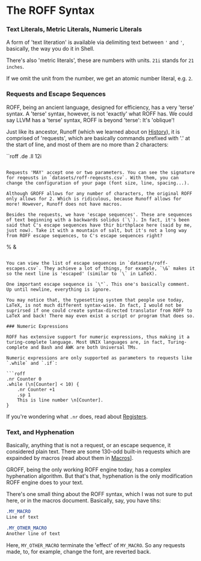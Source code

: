 # The ROFF Syntax

### Text Literals, Metric Literals, Numeric Literals

A form of 'text literation' is available via delimiting text between `'` and `'`, basically, the way you do it in Shell. 

There's also 'metric literals', these are numbers with units. `21i` stands for `21 inches`.

If we omit the unit from the number, we get an atomic number literal, e.g. `2`.

### Requests and Escape Sequences

ROFF, being an ancient language, designed for efficiency, has a very 'terse' syntax. A 'terse' syntax, however, is not 'exactly' what ROFF has. We could say LLVM has a 'terse' syntax, ROFF is beyond 'terse': It's 'oblique'!

Just like its ancestor, Runoff (which we learned about on [History](ROFF-HISTORY.md)), it is comprised of 'requests', which are basically commands prefixed with '.' at the start of line, and most of them are no more than 2 characters:

``roff
.de
.ll 12i
```

Requests 'MAY' accept one or two parameters. You can see the signature for reqeusts in `datasets/roff-reqeusts.csv`. With them, you can change the configuration of your page (font size, line, spacing...).

Although GROFF allows for any number of characters, the original ROFF only allows for 2. Which is ridiculous, because Runoff allows for more! However, Runoff does not have macros.

Besides the requests, we have 'escape sequences'. These are sequences of text beginning with a backwards solidus (`\`). In fact, it's been said that C's escape sequences have thir birthplace here (said by me, just now). Take it with a mountain of salt, but it's not a long way from ROFF escape sequences, to C's escape sequences right?

```
\%
\&
```

You can view the list of escape sequences in `datasets/roff-escapes.csv`. They achieve a lot of things, for example, `\&` makes it so the next line is 'escaped' (similar to `\` in LaTeX).

One important escape sequence is `\"`. This one's basically comment. Up until newline, everything is ignore.

You may notice that, the typesetting system that people use today, LaTeX, is not much different syntax-wise. In fact, I would not be suprirsed if one could create syntax-directed translator from ROFF to LaTeX and back! There may even exist a script or program that does so.

### Numeric Expressions

ROFF has extensive support for numeric expressions, thus making it a turing-complete language. Most UNIX languages are, in fact, Turing-complete and Bash and AWK are both Universal TMs.

Numeric expressions are only supported as parameters to requests like `.while` and `.if`:

```roff
.nr Counter 0
.while (\n[Counter] < 10) {
    .nr Counter +1
    .sp 1
    This is line number \n[Counter].
}

```

If you're wondering what `.nr` does, read about [Registers](ROFF-REGISTERS.md).


### Text, and Hyphenation

Basically, anything that is not a request, or an escape sequence, it considered plain text. There are some 130-odd built-in requests which are expainded by macros (read about them in [Macros](ROFF-MACROS.md)].

GROFF, being the only working ROFF engine today, has a complex hyphenation algorithm. But that's that, hyphenation is the only modification ROFF engine does to your text. 

There's one small thing about the ROFF syntax, which I was not sure to put here, or in the macros document. Basically, say, you have tihs:

```roff
.MY_MACRO
Line of text

.MY_OTHER_MACRO
Another line of text
```

Here, `MY_OTHER_MACRO` terminate the 'effect' of `MY_MACRO`. So any requests made, to, for example, change the font, are reverted back.


